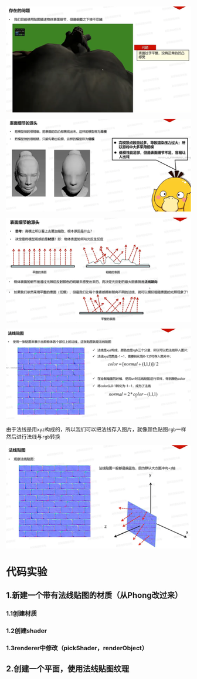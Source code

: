 ![输入图片说明](/imgs/2025-02-20/9TZD0p2ONh163QNC.png)

![输入图片说明](/imgs/2025-02-20/Y78LYgrwZb33YKib.png)

![输入图片说明](/imgs/2025-02-20/TAyiJxyE2WadK0bT.png)

![输入图片说明](/imgs/2025-02-20/VRLJieiky9cBwbGu.png)

由于法线是用`xyz`构成的，所以我们可以把法线存入图片，就像颜色贴图`rgb`一样
然后进行法线与`rgb`转换

![输入图片说明](/imgs/2025-02-20/FZTo67buQqfcHFvz.png)

# 代码实验
## 1.新建一个带有法线贴图的材质（从Phong改过来）
### 1.1创建材质

### 1.2创建shader
### 1.3renderer中修改（pickShader，renderObject）
## 2.创建一个平面，使用法线贴图纹理
<!--stackedit_data:
eyJoaXN0b3J5IjpbMjA1NTQ3NjQ0NiwxNTQwODkwOTMzLDgwMT
QxNDQyMF19
-->